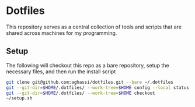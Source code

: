 # Dotfiles

This repository serves as a central collection of tools and scripts that are shared across machines for my programming.

## Setup

The following will checkout this repo as a bare repository, setup the necessary files, and then run the install script

```sh
git clone git@github.com:aghassi/dotfiles.git --bare ~/.dotfiles
git --git-dir=$HOME/.dotfiles/ --work-tree=$HOME config --local status.showUntrackedFiles no
git --git-dir=$HOME/.dotfiles/ --work-tree=$HOME checkout
~/setup.sh
```
